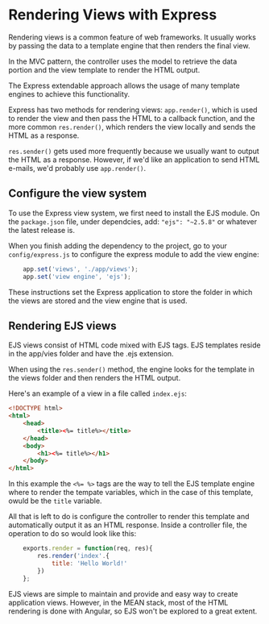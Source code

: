 # Rendering Views with Express
Rendering views is a common feature of web frameworks. It usually works by passing the data to a template engine that then renders the final view.

In the MVC pattern, the controller uses the model to retrieve the data portion and the view template to render the HTML output.

The Express extendable approach allows the usage of many template engines to achieve this functionality.

Express has two methods for rendering views: `app.render()`, which is used to render the view and then pass the HTML to a callback function, and the more common `res.render()`, which renders the view locally and sends the HTML as a response.

`res.sender()` gets used more frequently because we usually want to output the HTML as a response. However, if we'd like an application to send HTML e-mails, we'd probably use `app.render()`.

## Configure the view system
To use the Express view system, we first need to install the EJS module.
On the `package.json` file, under dependcies, add:
`"ejs": "~2.5.8"` or whatever the latest release is.

When you finish adding the dependency to the project, go to your `config/express.js` to configure the express module to add the view engine:
```javascript
    app.set('views', './app/views');
    app.set('view engine', 'ejs');
```

These instructions set the Express application to store the folder in which the views are stored and the view engine that is used.

## Rendering EJS views
EJS views consist of HTML code mixed with EJS tags. EJS templates reside in the app/vies folder and have the .ejs extension.

When using the `res.sender()` method, the engine looks for the template in the views folder and then renders the HTML output.

Here's an example of a view in a file called `index.ejs`:
```html
<!DOCTYPE html>
<html>
    <head>
        <title><%= title%></title>
    </head>
    <body>
        <h1><%= title%></h1>
    </body>
</html>
```

In this example the `<%= %>` tags are the way to tell the EJS template engine where to render the tempate variables, which in the case of this template, owuld be the `title` variable.

All that is left to do is configure the controller to render this template and automatically output it as an HTML response. Inside a controller file, the operation to do so would look like this:
```javascript
    exports.render = function(req, res){
        res.render('index'.{
            title: 'Hello World!'
        })
    };
```

EJS views are simple to maintain and provide and easy way to create application views. However, in the MEAN stack, most of the HTML rendering is done with Angular, so EJS won't be explored to a great extent.